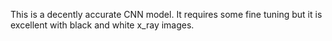 This is a decently accurate CNN model. It requires some fine tuning but it is excellent with black and white x_ray images.
